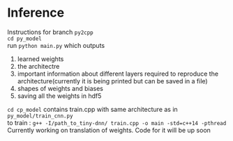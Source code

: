 # Inference
Instructions for branch ```py2cpp```   
```cd py_model```   
run ```python main.py``` which outputs   
1. learned weights
2. the architectre
3. important information about different layers required to reproduce the architecture(currently it is being printed but can be saved in a file)
4. shapes of weights and biases
5. saving all the weights in hdf5

```cd cp_model```
contains train.cpp with same architecture as in ```py_model/train_cnn.py```   
to train : ```g++ -I/path_to_tiny-dnn/ train.cpp -o main -std=c++14 -pthread```   
Currently working on translation of weights. Code for it will be up soon
